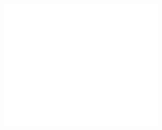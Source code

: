 <div align="center">
  		<img src="header.svg" width="800" height="400" alt="Click to see the source">
</div>
